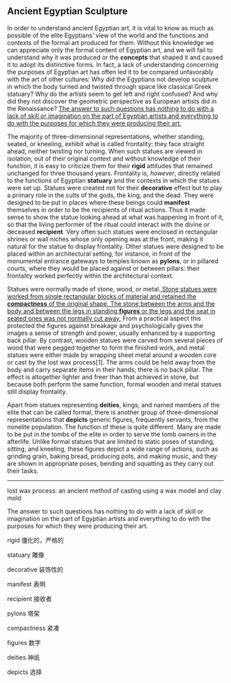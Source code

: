 ## Ancient Egyptian Sculpture

In order to understand ancient Egyptian art, it is vital to know as much as possible of the elite Egyptians’ view of the world and the functions and contexts of the formal art produced for them. Without this knowledge we can appreciate only the formal content of Egyptian art, and we will fail to understand why it was produced or the **concepts** that shaped it and caused it to adopt its distinctive forms. In fact, a lack of understanding concerning the purposes of Egyptian art has often led it to be compared unfavorably with the art of other cultures: Why did the Egyptians not develop sculpture in which the body turned and twisted through space like classical Greek statuary? Why do the artists seem to get left and right confused? And why did they not discover the geometric perspective as European artists did in the Renaissance? <u>The answer to such questions has nothing to do with a lack of skill or imagination on the part of Egyptian artists and everything to do with the purposes for which they were producing their art.</u>

The majority of three-dimensional representations, whether standing, seated, or kneeling, exhibit what is called frontality: they face straight ahead, neither twisting nor turning. When such statues are viewed in isolation, out of their original context and without knowledge of their function, it is easy to criticize them for their **rigid** attitudes that remained unchanged for three thousand years. Frontality is, *however*, directly related to the functions of Egyptian **statuary** and the contexts in which the statues were set up. Statues were created not for their **decorative** effect but to play a primary role in the cults of the gods, the king, and the dead. They were designed to be put in places where these beings could **manifest** themselves in order to be the recipients of ritual actions. Thus it made sense to show the statue looking ahead at what was happening in front of it, so that the living performer of the ritual could interact with the divine or deceased **recipient**. Very often such statues were enclosed in rectangular shrines or wall niches whose only opening was at the front, making it natural for the statue to display frontality. Other statues were designed to be placed within an architectural setting, for instance, in front of the monumental entrance gateways to temples known as **pylons**, or in pillared courts, where they would be placed against or between pillars: their frontality worked perfectly within the architectural context.

Statues were normally made of stone, wood, or metal.<u> Stone statues were worked from single rectangular blocks of material and retained the **compactness** of the original shape. The stone between the arms and the body and between the legs in standing **figures** or the legs and the seat in seated ones was not normally cut away.</u> From a practical aspect this protected the figures against breakage and psychologically gives the images a sense of strength and power, usually enhanced by a supporting back pillar. By contrast, wooden statues were carved from several pieces of wood that were pegged together to form the finished work, and metal statues were either made by wrapping sheet metal around a wooden core or cast by the lost wax process[1]. The arms could be held away from the body and carry separate items in their hands; there is no back pillar. The effect is altogether lighter and freer than that achieved in stone, but because both perform the same function, formal wooden and metal statues still display frontality.

Apart from statues representing **deities**, kings, and named members of the elite that can be called formal, there is another group of three-dimensional representations that **depicts** generic figures, frequently servants, from the nonelite population. The function of these is quite different. Many are made to be put in the tombs of the elite in order to serve the tomb owners in the afterlife. Unlike formal statues that are limited to static poses of standing, sitting, and kneeling, these figures depict a wide range of actions, such as grinding grain, baking bread, producing pots, and making music, and they are shown in appropriate poses, bending and squatting as they carry out their tasks.

----------

 lost wax process: an ancient method of casting using a wax model and clay mold



The answer to such questions has nothing to do with a lack of skill or imagination on the part of Egyptian artists and everything to do with the purposes for which they were producing their art.

 

 rigid                                 僵化的，严格的

statuary                              雕像

 decorative                        装饰性的

manifest                         表明

recipient                        接收者

pylons                         塔架

compactness                  紧凑

figures                        数字

deities                      神祇

depicts              选择
